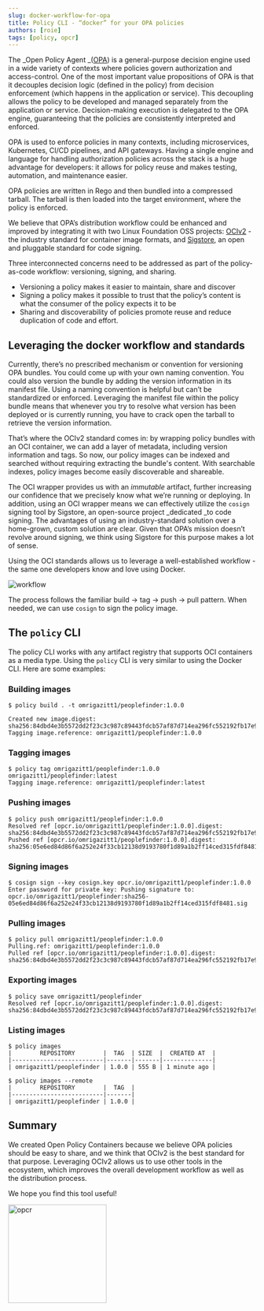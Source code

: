 ```yaml
---
slug: docker-workflow-for-opa
title: Policy CLI - “docker” for your OPA policies
authors: [roie]
tags: [policy, opcr]
---
```


The _Open Policy Agent _([OPA](https://www.openpolicyagent.org/)) is a general-purpose decision engine used in a wide variety of contexts where policies govern authorization and access-control. One of the most important value propositions of OPA is that it decouples decision logic (defined in the policy) from decision enforcement (which happens in the application or service). This decoupling allows the policy to be developed and managed separately from the application or service. Decision-making execution is delegated to the OPA engine, guaranteeing that the policies are consistently interpreted and enforced. 

OPA is used to enforce policies in many contexts, including microservices, Kubernetes, CI/CD pipelines, and API gateways. Having a single engine and language for handling authorization policies across the stack is a huge advantage for developers: it allows for policy reuse and makes testing, automation, and maintenance easier.

OPA policies are written in Rego and then bundled into a compressed tarball. The tarball is then loaded into the target environment, where the policy is enforced.

We believe that OPA’s distribution workflow could be enhanced and improved by integrating it with two Linux Foundation OSS projects: [OCIv2](https://opencontainers.org/) - the industry standard for container image formats, and [Sigstore](https://www.sigstore.dev/), an open and pluggable standard for code signing.   

Three interconnected concerns need to be addressed as part of the policy-as-code workflow: versioning, signing, and sharing. 

* Versioning a policy makes it easier to maintain, share and discover
* Signing a policy makes it possible to trust that the policy’s content is what the consumer of the policy expects it to be
* Sharing and discoverability of policies promote reuse and reduce duplication of code and effort. 

<!--truncate-->

## Leveraging the docker workflow and standards

Currently, there’s no prescribed mechanism or convention for versioning OPA bundles. You could come up with your own naming convention. You could also version the bundle by adding the version information in its manifest file. Using a naming convention is helpful but can’t be standardized or enforced. Leveraging the manifest file within the policy bundle means that whenever you try to resolve what version has been deployed or is currently running, you have to crack open the tarball to retrieve the version information. 

That’s where the OCIv2 standard comes in: by wrapping policy bundles with an OCI container, we can add a layer of metadata, including version information and tags. So now, our policy images can be indexed and searched without requiring extracting the bundle's content. With searchable indexes, policy images become easily discoverable and shareable. 

The OCI wrapper provides us with an _immutable_ artifact, further increasing our confidence that we precisely know what we’re running or deploying. In addition, using an OCI wrapper means we can effectively utilize the `cosign` signing tool by Sigstore, an open-source project _dedicated _to code signing. The advantages of using an industry-standard solution over a home-grown, custom solution are clear. Given that OPA’s mission doesn’t revolve around signing, we think using Sigstore for this purpose makes a lot of sense. 

Using the OCI standards allows us to leverage a well-established workflow - the same one developers know and love using Docker. 

![workflow](./workflow.png "policy workflow")

The process follows the familiar build -> tag -> push -> pull pattern. When needed, we can use `cosign` to sign the policy image. 

## The `policy` CLI

The policy CLI works with any artifact registry that supports OCI containers as a media type. Using the `policy` CLI is very similar to using the Docker CLI. Here are some examples:

### Building images

```
$ policy build . -t omrigazitt1/peoplefinder:1.0.0

Created new image.digest: sha256:84dbd4e3b5572dd2f23c3c987c89443fdcb57af87d714ea296fc552192fb17e9
Tagging image.reference: omrigazitt1/peoplefinder:1.0.0
```

### Tagging images

```
$ policy tag omrigazitt1/peoplefinder:1.0.0 omrigazitt1/peoplefinder:latest
Tagging image.reference: omrigazitt1/peoplefinder:latest
```

### Pushing images

```
$ policy push omrigazitt1/peoplefinder:1.0.0
Resolved ref [opcr.io/omrigazitt1/peoplefinder:1.0.0].digest: sha256:84dbd4e3b5572dd2f23c3c987c89443fdcb57af87d714ea296fc552192fb17e9
Pushed ref [opcr.io/omrigazitt1/peoplefinder:1.0.0].digest: sha256:05e6ed84d86f6a252e24f33cb12138d9193780f1d89a1b2ff14ced315fdf8481
```

### Signing images

```
$ cosign sign --key cosign.key opcr.io/omrigazitt1/peoplefinder:1.0.0
Enter password for private key: Pushing signature to: opcr.io/omrigazitt1/peoplefinder:sha256-05e6ed84d86f6a252e24f33cb12138d9193780f1d89a1b2ff14ced315fdf8481.sig
```

### Pulling images

```
$ policy pull omrigazitt1/peoplefinder:1.0.0
Pulling.ref: omrigazitt1/peoplefinder:1.0.0
Pulled ref [opcr.io/omrigazitt1/peoplefinder:1.0.0].digest: sha256:84dbd4e3b5572dd2f23c3c987c89443fdcb57af87d714ea296fc552192fb17e9
```

### Exporting images

```
$ policy save omrigazitt1/peoplefinder
Resolved ref [opcr.io/omrigazitt1/peoplefinder:1.0.0].digest: sha256:84dbd4e3b5572dd2f23c3c987c89443fdcb57af87d714ea296fc552192fb17e9
```

### Listing images

```
$ policy images
|        REPOSITORY        |  TAG  | SIZE  |  CREATED AT  |
|--------------------------|-------|-------|--------------|
| omrigazitt1/peoplefinder | 1.0.0 | 555 B | 1 minute ago |

$ policy images --remote
|        REPOSITORY        |  TAG  | 
|--------------------------|-------|
| omrigazitt1/peoplefinder | 1.0.0 | 
```

## Summary

We created Open Policy Containers because we believe OPA policies should be easy to share, and we think that OCIv2 is the best standard for that purpose. Leveraging OCIv2 allows us to use other tools in the ecosystem, which improves the overall development workflow as well as the distribution process.

We hope you find this tool useful!

<img src="/img/opcr.svg" alt="opcr" width="200"/>
